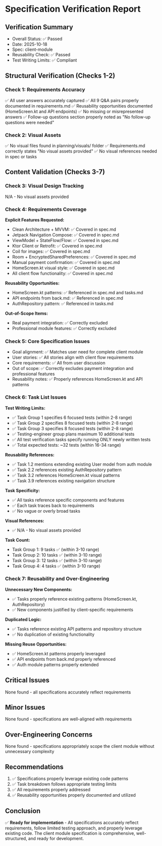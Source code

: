 # Specification Verification Report

## Verification Summary
- Overall Status: ✅ Passed
- Date: 2025-10-18
- Spec: client-module
- Reusability Check: ✅ Passed
- Test Writing Limits: ✅ Compliant

## Structural Verification (Checks 1-2)

### Check 1: Requirements Accuracy
✅ All user answers accurately captured
✅ All 9 Q&A pairs properly documented in requirements.md
✅ Reusability opportunities documented (HomeScreen.kt and API endpoints)
✅ No missing or misrepresented answers
✅ Follow-up questions section properly noted as "No follow-up questions were needed"

### Check 2: Visual Assets
✅ No visual files found in planning/visuals/ folder
✅ Requirements.md correctly states "No visual assets provided"
✅ No visual references needed in spec or tasks

## Content Validation (Checks 3-7)

### Check 3: Visual Design Tracking
N/A - No visual assets provided

### Check 4: Requirements Coverage
**Explicit Features Requested:**
- Clean Architecture + MVVM: ✅ Covered in spec.md
- Jetpack Navigation Compose: ✅ Covered in spec.md
- ViewModel + StateFlow/Flow: ✅ Covered in spec.md
- Ktor Client or Retrofit: ✅ Covered in spec.md
- Coil for images: ✅ Covered in spec.md
- Room + EncryptedSharedPreferences: ✅ Covered in spec.md
- Manual payment confirmation: ✅ Covered in spec.md
- HomeScreen.kt visual style: ✅ Covered in spec.md
- All client flow functionality: ✅ Covered in spec.md

**Reusability Opportunities:**
- HomeScreen.kt patterns: ✅ Referenced in spec.md and tasks.md
- API endpoints from back.md: ✅ Referenced in spec.md
- AuthRepository pattern: ✅ Referenced in tasks.md

**Out-of-Scope Items:**
- Real payment integration: ✅ Correctly excluded
- Professional module features: ✅ Correctly excluded

### Check 5: Core Specification Issues
- Goal alignment: ✅ Matches user need for complete client module
- User stories: ✅ All stories align with client flow requirements
- Core requirements: ✅ All from user discussion
- Out of scope: ✅ Correctly excludes payment integration and professional features
- Reusability notes: ✅ Properly references HomeScreen.kt and API patterns

### Check 6: Task List Issues

**Test Writing Limits:**
- ✅ Task Group 1 specifies 6 focused tests (within 2-8 range)
- ✅ Task Group 2 specifies 8 focused tests (within 2-8 range)
- ✅ Task Group 3 specifies 8 focused tests (within 2-8 range)
- ✅ Testing-engineer group plans maximum 10 additional tests
- ✅ All test verification tasks specify running ONLY newly written tests
- ✅ Total expected tests: ~32 tests (within 16-34 range)

**Reusability References:**
- ✅ Task 1.2 mentions extending existing User model from auth module
- ✅ Task 2.2 references existing AuthRepository pattern
- ✅ Task 3.2 references HomeScreen.kt visual patterns
- ✅ Task 3.9 references existing navigation structure

**Task Specificity:**
- ✅ All tasks reference specific components and features
- ✅ Each task traces back to requirements
- ✅ No vague or overly broad tasks

**Visual References:**
- ✅ N/A - No visual assets provided

**Task Count:**
- Task Group 1: 9 tasks ✅ (within 3-10 range)
- Task Group 2: 10 tasks ✅ (within 3-10 range)
- Task Group 3: 12 tasks ✅ (within 3-10 range)
- Task Group 4: 4 tasks ✅ (within 3-10 range)

### Check 7: Reusability and Over-Engineering
**Unnecessary New Components:**
- ✅ Tasks properly reference existing patterns (HomeScreen.kt, AuthRepository)
- ✅ New components justified by client-specific requirements

**Duplicated Logic:**
- ✅ Tasks reference existing API patterns and repository structure
- ✅ No duplication of existing functionality

**Missing Reuse Opportunities:**
- ✅ HomeScreen.kt patterns properly leveraged
- ✅ API endpoints from back.md properly referenced
- ✅ Auth module patterns properly extended

## Critical Issues
None found - all specifications accurately reflect requirements

## Minor Issues
None found - specifications are well-aligned with requirements

## Over-Engineering Concerns
None found - specifications appropriately scope the client module without unnecessary complexity

## Recommendations
1. ✅ Specifications properly leverage existing code patterns
2. ✅ Task breakdown follows appropriate testing limits
3. ✅ All requirements properly addressed
4. ✅ Reusability opportunities properly documented and utilized

## Conclusion
✅ **Ready for implementation** - All specifications accurately reflect requirements, follow limited testing approach, and properly leverage existing code. The client module specification is comprehensive, well-structured, and ready for development.
